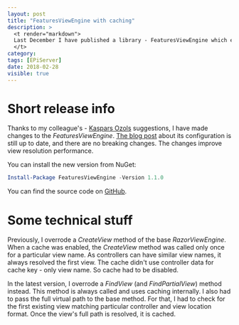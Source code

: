 ```yaml
---
layout: post
title: "FeaturesViewEngine with caching"
description: >
  <t render="markdown">
  Last December I have published a library - FeaturesViewEngine which enables feature folder support. It had one drawback - it did not use caching. Now I have released a new version with caching enabled.
  </t>
category:
tags: [EPiServer]
date: 2018-02-28
visible: true
---
```


# Short release info

Thanks to my colleague's - [Kaspars Ozols](https://getadigital.com/people/kaspars-ozols/) suggestions, I have made changes to the _FeaturesViewEngine_. [The blog post](/2017/12/17/better-feature-folders/) about its configuration is still up to date, and there are no breaking changes. The changes improve view resolution performance.

You can install the new version from NuGet:

```powershell
Install-Package FeaturesViewEngine -Version 1.1.0
```

You can find the source code on [GitHub](https://github.com/marisks/FeaturesViewEngine).

# Some technical stuff

Previously, I overrode a _CreateView_ method of the base _RazorViewEngine_. When a cache was enabled, the _CreateView_ method was called only once for a particular view name. As controllers can have similar view names, it always resolved the first view. The cache didn't use controller data for cache key - only view name. So cache had to be disabled.

In the latest version, I overrode a _FindView_ (and _FindPartialView_) method instead. This method is always called and uses caching internally. I also had to pass the full virtual path to the base method. For that, I had to check for the first existing view matching particular controller and view location format. Once the view's full path is resolved, it is cached.